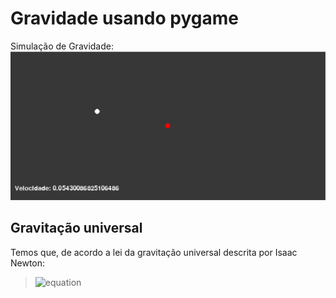 # Gravidade usando pygame
Simulação de Gravidade:
![img](images/img0.png)
## Gravitação universal
Temos que, de acordo a lei da gravitação universal descrita por Isaac Newton: 
>![equation](https://latex.codecogs.com/gif.latex?F&space;=&space;\frac{G&space;mM}{d^{2}})

